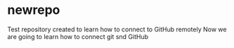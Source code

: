 # newrepo
Test repository created to learn how to connect to GitHub remotely
Now we are going to learn how to connect git snd GitHub
